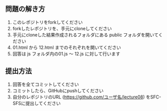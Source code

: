 ## 問題の解き方

1. このレポジトリをforkしてください
2. forkしたレポジトリを、手元にcloneしてください
3. 手元にcloneした結果作成されるフォルダにある public フォルダを開いてください
4. 01.html から 12.html までのそれぞれを開いてください
5. 回答は js フォルダ内の01.js 〜 12.js に対して行います

## 提出方法

1. 回答を全てコミットしてください
2. コミットしたら、GitHubにpushしてください
3. 自分のレポジトリのURL (https://github.com/ユーザ名/lecture08) をSFC-SFSに提出してください
